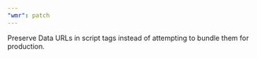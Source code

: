 ```yaml
---
"wmr": patch
---
```


Preserve Data URLs in script tags instead of attempting to bundle them for production.
